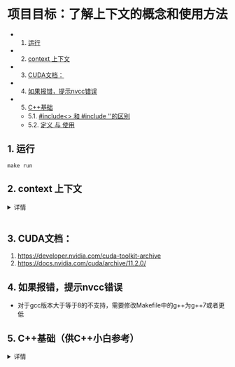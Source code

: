 # 项目目标：了解上下文的概念和使用方法


<!-- vscode-markdown-toc -->
* 1. [运行](#)
* 2. [context 上下文](#context)
* 3. [CUDA文档：](#CUDA)
* 4. [如果报错，提示nvcc错误](#nvcc)
* 5. [C++基础](#C)
	* 5.1. [#include<> 和 #include ''的区别](#includeinclude)
	* 5.2. [定义 与 使用](#-1)

<!-- vscode-markdown-toc-config
	numbering=true
	autoSave=true
	/vscode-markdown-toc-config -->
<!-- /vscode-markdown-toc -->



##  1. <a name=''></a>运行
`make run`

##  2. <a name='context'></a>context 上下文
<details> <!-- 上下文 -->
<summary> 详情 </summary>

1. 设备与特定进程相关连的所有状态。比如，你写的一段kernel code对GPU的使用会造成不同状态（内存映射、分配、加载的code），Context则保存着所有的管理数据来控制和使用设备。
   - <details> <!--一个类比的例子 -->
      <summary> 一个形象的例子 </summary>
      一个类比的例子就像你与小明和小红分别对话，你与小明聊China（中国）,你与小红也聊china（瓷器），但是你们聊的可能都不是一个东西，我们管理这样的数据，所以我们创造了context。
      </details> <!--一个类比的例子 -->
   - gpu 的 context 相当于 cpu 的 program，一块gpu上可以有多个contexts，但是它们之间是相互隔离的。我们建议一块设备就一个context
     - 参考：https://dragan.rocks/articles/18/Interactive-GPU-Programming-3-CUDA-Context

2. 上下文管理可以干的事儿：
   1. 持有分配的内存列表
   2. 持有加载进该设备的kernel code
   3. cpu与gpu之间的unified memory
   5. ...

3. 如何管理上下文：
   1. 在cuda driver同样需要显示管理上下文
        - 开始时`cuCtxCreate()`创建上下文，结束时`cuCtxDestroy`销毁上下文。像文件管理一样须手动开关。
        - 用`cuDevicePrimaryCtxRetain()`创建上下文更好！
        - `cuCtxGetCurrent()`获取当前上下文
        - 可以使用堆栈管理多个上下文`cuCtxPushCurrent()`压入，`cuCtxPopCurrent()`推出
        - 对ctxA使用`cuCtxPushCurrent()`和`cuCtxCreate()`都相当于将ctxA放到栈顶（让它成为current context）
   2. cuda runtime可以自动创建，是基于`cuDevicePrimaryCtxRetain()`创建的。

</details> <!-- 上下文 -->

<br>







##  3. <a name='CUDA'></a>CUDA文档：
1. https://developer.nvidia.com/cuda-toolkit-archive
2. https://docs.nvidia.com/cuda/archive/11.2.0/

##  4. <a name='nvcc'></a>如果报错，提示nvcc错误
- 对于gcc版本大于等于8的不支持，需要修改Makefile中的g++为g++7或者更低

##  5. <a name='C'></a>C++基础（供C++小白参考）

<details> <!-- C++基础 -->
<summary> 详情 </summary>

###  5.1. <a name='includeinclude'></a>#include<> 和 #include ''的区别
- 对于#include <filename.h>，编译器先从标准库路径开始搜索filename.h，使得系统文件调用比较快
- 对于#include "filename.h"，编译器先从用户的工作路径开始搜索filename.h，后去寻找系统路径，使得自定义文件较快。
所以在写代码的过程中要根据实际情况选择是<>还是""

###  5.2. <a name='-1'></a>定义 与 使用
- 定义的时候* 和 & 指的是指针变量和引用
  - ```c++
    如下：
    int* a = nullptr;  // 指的是指向 int的指针类型
    void func(int* a); // 形参时，你传入的得是 地址/指针
    void func(int& a); // 形参时，你传入的得是 引用
    ```
- 使用的时候* 和 & 指的是取地址上的值 和 取变量的地址
  - ```c++
    如下：
    int value = *a;   // 此时a是个指针变量，取该地址的变量值
    int* ptr = &b;    // 此时b是个非指针变量，取该变量的地址
    func(*a);         
    func(&b); 
    ```
</details> <!-- C++基础 -->






